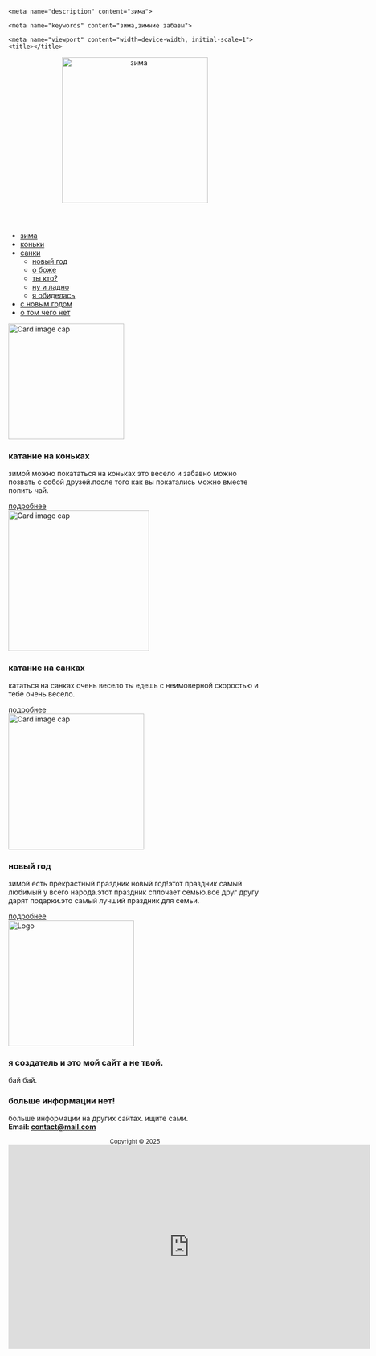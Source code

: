 <!DOCTYPE html>
<html>
  <head>
    <meta charset="utf-8">
    
    <meta name="description" content="зима">
    
    <meta name="keywords" content="зима,зимние забавы">
    
    <meta name="viewport" content="width=device-width, initial-scale=1">
    <title></title>
  </head>
<header>
    <img src="https://filed4-25.my.mail.ru/pic?url=https%3A%2F%2Fcontent-16.foto.my.mail.ru%2Fmail%2Ffotyfait%2F_musicplaylistcover%2Fi-37238.jpg&mw=&mh=&sig=d5001040f4141e54167a026cb5dcfe2c" width="290" draggable="false" alt="зима">


<link rel="preconnect" href="https://fonts.googleapis.com">
<link rel="preconnect" href="https://fonts.gstatic.com" crossorigin>
<link href="https://fonts.googleapis.com/css2?family=Sour+Gummy:ital,wght@0,100..900;1,100..900&display=swap" rel="stylesheet">



<link rel="stylesheet" href="style.css.css">

</header>
<nav id="menu1">
    <ul>
 		<li><a href="#m1">зима </a></li>
        <li><a href="#m2">коньки</a></li>
 		<li><a href="#m3">санки</a>
 			<ul>
                <li><a href="#m3_1">новый год</a></li>
                <li><a href="#m3_2">о боже</a></li>
                <li><a href="#m3_3">ты кто?</a></li>
                <li><a href="#m3_4">ну и ладно</a></li>
                <li><a href="#m3_5">я обиделась</a></li>
 			</ul>
 		</li>
 		<li><a href="#m4">с новым годом</a></li>
 		<li><a href="#m5">о том чего нет</a></li>
    </ul>
</nav>
  <main>
  <div class="pos">
    <div class="post">
      <img height="230" src="https://babushkinsky.mos.ru/%D0%B8%D0%BC.jpg" alt="Card image cap">
      <div>
        <h3>катание на коньках</h3>
        <p>
 зимой можно покататься на коньках это весело и забавно можно позвать с собой друзей.после того как вы покатались можно вместе попить чай.
        </p>
        <a href="post.html.html">подробнее</a>
      </div>
    </div>
    <div class="post">
      <img height="280" src="https://cdn.culture.ru/images/8df36624-b1f9-5acb-a938-32d5adee9310" alt="Card image cap">
      <div>
        <h3>катание на санках</h3>
        <p>
 кататься на санках очень весело ты едешь с неимоверной скоростью и тебе очень весело.
        </p>
        <a href="post3.html.html">подробнее</a>
      </div>
    </div>
    <div class="post">
      <img height="270" src="https://avatars.mds.yandex.net/i?id=1ee59fb745641428b24979c58c877be9_l-5220647-images-thumbs&n=13" alt="Card image cap">
      <div>
        <h3>новый год</h3>
        <p>
 зимой есть прекрастный праздник новый год!этот праздник самый любимый у всего народа.этот праздник сплочает семью.все друг другу дарят подарки.это самый лучший праздник для семьи.
        </p>
        <a href="post2.html.html">подробнее</a>
      </div>
    </div>
  </div>
</main>
<footer>
  <div>
    <div>
      <div>
        <img src="https://avatars.mds.yandex.net/i?id=0d64f91c6df277b5ef596779c17c200c_l-5233671-images-thumbs&n=13" alt="Logo" width="250">
      </div>
      <div class="footer-columns">
        <div class="footer-column">
          <h3>я создатель и это мой сайт а не твой.</h3>
          <p>
   бай бай.
          </p>
        </div>
        <div class="footer-column">
          <h3>больше информации нет!</h3>
          <p>
 больше информации на других сайтах. ищите сами.
            <br><strong>Email: <a href="#">contact@mail.com</a></strong>
          </p>
        </div>
      </div>
    </div>
    <center>
      <small>Copyright &copy; 2025</small>
    </center>
  </div>
</footer>
<iframe width="720" height="405" src="https://rutube.ru/play/embed/92ac5f91c158e753d6fb39033dbc0c7b/" frameBorder="0" allow="clipboard-write; autoplay" webkitAllowFullScreen mozallowfullscreen allowFullScreen></iframe>
